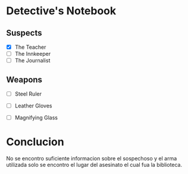 # Detective's Notebook

## Suspects
- [x] The Teacher
- [ ] The Innkeeper
- [ ] The Journalist

## Weapons
- [ ] Steel Ruler
- [ ] Leather Gloves
- [ ] Magnifying Glass


# Conclucion

No se encontro suficiente informacion sobre el sospechoso y el arma utilizada
solo se encontro el lugar del asesinato el cual fua la biblioteca.